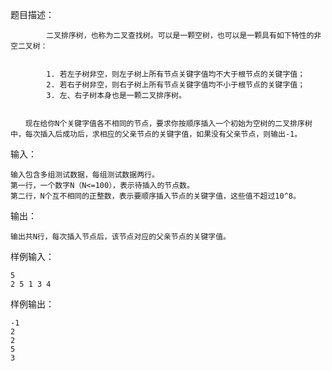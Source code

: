 
题目描述：

            二叉排序树，也称为二叉查找树。可以是一颗空树，也可以是一颗具有如下特性的非空二叉树：


            1. 若左子树非空，则左子树上所有节点关键字值均不大于根节点的关键字值；
            2. 若右子树非空，则右子树上所有节点关键字值均不小于根节点的关键字值；
            3. 左、右子树本身也是一颗二叉排序树。


    　　现在给你N个关键字值各不相同的节点，要求你按顺序插入一个初始为空树的二叉排序树中，每次插入后成功后，求相应的父亲节点的关键字值，如果没有父亲节点，则输出-1。

输入：

    输入包含多组测试数据，每组测试数据两行。
    第一行，一个数字N（N<=100），表示待插入的节点数。
    第二行，N个互不相同的正整数，表示要顺序插入节点的关键字值，这些值不超过10^8。

输出：

    输出共N行，每次插入节点后，该节点对应的父亲节点的关键字值。

样例输入：

    5
    2 5 1 3 4

样例输出：

    -1
    2
    2
    5
    3


